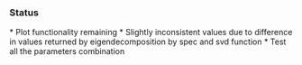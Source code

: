<h3>Status</h3>
* Plot functionality remaining
* Slightly inconsistent values due to difference in values returned by eigendecomposition by spec and svd function
* Test all the parameters combination